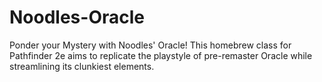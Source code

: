# Noodles-Oracle
Ponder your Mystery with Noodles' Oracle! This homebrew class for Pathfinder 2e aims to replicate the playstyle of pre-remaster Oracle while streamlining its clunkiest elements.

